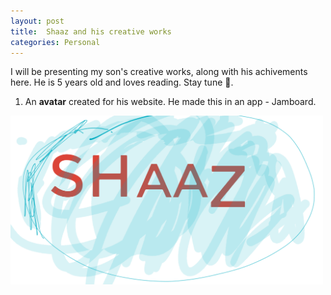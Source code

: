 ```yaml
---
layout: post
title:  Shaaz and his creative works
categories: Personal
---
```


I will be presenting my son's creative works, along with his achivements here. He is 5 years old and loves reading. Stay tune 🧒.

1. An **avatar** created for his website. He made this in an app - Jamboard.

<img src="/assets/images/shaaz_avatar.png" alt="drawing" width="500"/>
